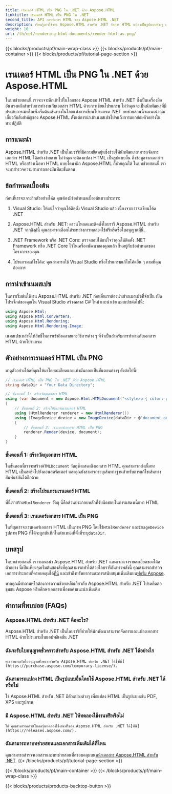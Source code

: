 ```yaml
---
title: เรนเดอร์ HTML เป็น PNG ใน .NET ด้วย Aspose.HTML
linktitle: เรนเดอร์ HTML เป็น PNG ใน .NET
second_title: API การจัดการ HTML ของ Aspose.HTML .NET
description: เรียนรู้การใช้งาน Aspose.HTML สำหรับ .NET จัดการ HTML แปลงเป็นรูปแบบต่างๆ และอื่นๆ อีกมากมาย เจาะลึกบทช่วยสอนที่ครอบคลุมนี้!
weight: 10
url: /th/net/rendering-html-documents/render-html-as-png/
---
```


{{< blocks/products/pf/main-wrap-class >}}
{{< blocks/products/pf/main-container >}}
{{< blocks/products/pf/tutorial-page-section >}}

# เรนเดอร์ HTML เป็น PNG ใน .NET ด้วย Aspose.HTML


ในบทช่วยสอนนี้ เราจะเจาะลึกเข้าไปในโลกของ Aspose.HTML สำหรับ .NET ซึ่งเป็นเครื่องมืออันทรงพลังสำหรับการทำงานกับเอกสาร HTML ด้วยการเขียนโปรแกรม ไม่ว่าคุณจะเป็นนักพัฒนาที่มีประสบการณ์หรือเพิ่งเริ่มต้นเส้นทางในโลกแห่งการเขียนโปรแกรม .NET บทช่วยสอนนี้จะแนะนำคุณเกี่ยวกับสิ่งสำคัญของ Aspose.HTML ตั้งแต่การนำเข้าเนมสเปซไปจนถึงการแยกย่อยตัวอย่างในทางปฏิบัติ

## การแนะนำ

Aspose.HTML สำหรับ .NET เป็นไลบรารีที่มีความยืดหยุ่นซึ่งช่วยให้นักพัฒนาสามารถจัดการเอกสาร HTML ได้อย่างง่ายดาย ไม่ว่าคุณจะต้องแปลง HTML เป็นรูปแบบอื่น ดึงข้อมูลจากเอกสาร HTML หรือสร้างเนื้อหา HTML แบบไดนามิก Aspose.HTML ก็ช่วยคุณได้ ในบทช่วยสอนนี้ เราจะมาสำรวจความสามารถของมันทีละขั้นตอน

## ข้อกำหนดเบื้องต้น

ก่อนที่เราจะเจาะลึกตัวอย่างโค้ด คุณต้องมีข้อกำหนดเบื้องต้นบางประการ:

1. Visual Studio: ให้แน่ใจว่าคุณได้ติดตั้ง Visual Studio แล้ว เนื่องจากเราจะเขียนโค้ด .NET

2.  Aspose.HTML สำหรับ .NET: ดาวน์โหลดและติดตั้งไลบรารี Aspose.HTML สำหรับ .NET จาก[ลิงค์นี้](https://releases.aspose.com/html/net/) คุณสามารถเลือกได้ระหว่างการทดลองใช้ฟรีหรือซื้อใบอนุญาต[ที่นี่](https://purchase.aspose.com/buy).

3. .NET Framework หรือ .NET Core: ตรวจสอบให้แน่ใจว่าคุณได้ติดตั้ง .NET Framework หรือ .NET Core ไว้ในเครื่องพัฒนาของคุณแล้ว ขึ้นอยู่กับข้อกำหนดของโครงการของคุณ

4. โปรแกรมแก้ไขโค้ด: คุณสามารถใช้ Visual Studio หรือโปรแกรมแก้ไขโค้ดอื่น ๆ ตามที่คุณต้องการ

## การนำเข้าเนมสเปซ

ในการเริ่มต้นใช้งาน Aspose.HTML สำหรับ .NET ก่อนอื่นเราต้องนำเข้าเนมสเปซที่จำเป็น เปิดโปรเจ็กต์ของคุณใน Visual Studio สร้างคลาส C# ใหม่ และนำเข้าเนมสเปซต่อไปนี้:

```csharp
using Aspose.Html;
using Aspose.Html.Converters;
using Aspose.Html.Rendering;
using Aspose.Html.Rendering.Image;
```

เนมสเปซเหล่านี้ให้สิทธิ์ในการเข้าถึงคลาสและวิธีการต่าง ๆ ที่จำเป็นสำหรับการทำงานกับเอกสาร HTML ด้วยโปรแกรม

## ตัวอย่างการเรนเดอร์ HTML เป็น PNG

มาดูตัวอย่างโค้ดที่คุณให้มาโดยละเอียดและแบ่งมันออกเป็นขั้นตอนต่างๆ ดังต่อไปนี้:

```csharp
// เรนเดอร์ HTML เป็น PNG ใน .NET ด้วย Aspose.HTML
string dataDir = "Your Data Directory";

// ขั้นตอนที่ 1: สร้างวัตถุเอกสาร HTML
using (var document = new Aspose.Html.HTMLDocument("<style>p { color: green; }</style><p>my first paragraph</p>", @"c:\work\"))
{
    // ขั้นตอนที่ 2: สร้างโปรแกรมเรนเดอร์ HTML
    using (HtmlRenderer renderer = new HtmlRenderer())
    using (ImageDevice device = new ImageDevice(dataDir + @"document_out.png"))
    {
        // ขั้นตอนที่ 3: เรนเดอร์เอกสาร HTML เป็น PNG
        renderer.Render(device, document);
    }
}
```

### ขั้นตอนที่ 1: สร้างวัตถุเอกสาร HTML

 ในขั้นตอนนี้เราจะสร้าง`HTMLDocument` วัตถุซึ่งแสดงถึงเอกสาร HTML คุณสามารถส่งเนื้อหา HTML เป็นสตริงไปยังคอนสตรัคเตอร์ และคุณยังสามารถระบุเส้นทางฐานสำหรับการแก้ไขเส้นทางสัมพันธ์กันได้อีกด้วย

### ขั้นตอนที่ 2: สร้างโปรแกรมเรนเดอร์ HTML

 ที่นี่เราสร้าง`HtmlRenderer` วัตถุ นี่คือส่วนประกอบหลักที่รับผิดชอบในการแสดงเนื้อหา HTML 

### ขั้นตอนที่ 3: เรนเดอร์เอกสาร HTML เป็น PNG

 ในที่สุดเราจะเรนเดอร์เอกสาร HTML เป็นภาพ PNG โดยใช้`HtmlRenderer` และ`ImageDevice` รูปภาพ PNG ที่ได้จะถูกบันทึกในตำแหน่งที่ตั้งที่ระบุ`dataDir`.

## บทสรุป

ในบทช่วยสอนนี้ เราจะแนะนำ Aspose.HTML สำหรับ .NET และแจกแจงรายละเอียดของโค้ดตัวอย่าง นี่เป็นเพียงจุดเริ่มต้นของสิ่งที่คุณสามารถทำได้ด้วยไลบรารีอันทรงพลังนี้ คุณสามารถสำรวจเอกสารประกอบที่ครอบคลุมได้[ที่นี่](https://reference.aspose.com/html/net/) และเข้าถึงทรัพยากรและการสนับสนุนเพิ่มเติมบน[ฟอรั่ม Aspose](https://forum.aspose.com/).

หากคุณมีคำถามหรือต้องการความช่วยเหลือเกี่ยวกับ Aspose.HTML สำหรับ .NET โปรดติดต่อชุมชน Aspose หรือศึกษาเอกสารเพื่อขอคำแนะนำเพิ่มเติม

## คำถามที่พบบ่อย (FAQs)

### Aspose.HTML สำหรับ .NET คืออะไร?
   Aspose.HTML สำหรับ .NET เป็นไลบรารีที่ช่วยให้นักพัฒนาสามารถจัดการและแปลงเอกสาร HTML ด้วยโปรแกรมในแอปพลิเคชัน .NET

### ฉันจะรับใบอนุญาตชั่วคราวสำหรับ Aspose.HTML สำหรับ .NET ได้อย่างไร
    คุณสามารถรับใบอนุญาตชั่วคราวสำหรับ Aspose.HTML สำหรับ .NET ได้[ที่นี่](https://purchase.aspose.com/temporary-license/).

### ฉันสามารถแปลง HTML เป็นรูปแบบอื่นโดยใช้ Aspose.HTML สำหรับ .NET ได้หรือไม่
   ใช่ Aspose.HTML สำหรับ .NET มีตัวแปลงต่างๆ เพื่อแปลง HTML เป็นรูปแบบเช่น PDF, XPS และรูปภาพ

### มี Aspose.HTML สำหรับ .NET ให้ทดลองใช้งานฟรีหรือไม่
    ใช่ คุณสามารถดาวน์โหลดรุ่นทดลองใช้งานฟรีของ Aspose.HTML สำหรับ .NET ได้[ที่นี่](https://releases.aspose.com/).

### ฉันสามารถหาบทช่วยสอนและเอกสารเพิ่มเติมได้ที่ไหน
   คุณสามารถสำรวจเอกสารและบทช่วยสอนที่ครอบคลุมบน[หน้าเอกสาร Aspose.HTML สำหรับ .NET](https://reference.aspose.com/html/net/).
{{< /blocks/products/pf/tutorial-page-section >}}

{{< /blocks/products/pf/main-container >}}
{{< /blocks/products/pf/main-wrap-class >}}

{{< blocks/products/products-backtop-button >}}
